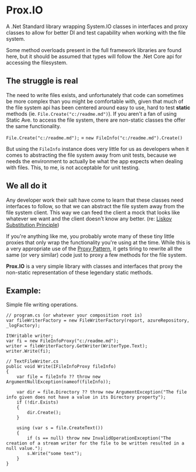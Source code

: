 # Prox.IO
A .Net Standard library wrapping System.IO classes in interfaces and proxy classes to allow for better DI and test capability when working with the file system.

Some method overloads present in the full framework libraries are found here, but it should be assumed that types will follow the .Net Core api for accessing the filesystem.

## The struggle is real
The need to write files exists, and unfortunately that code can sometimes be more complex than you might be comfortable with, given that much of the file system api has been centered around easy to use, hard to test **static** methods (ie. `File.Create("c:/readme.md")`). If you aren't a fan of using Static Ave. to access the file system, there are non-static classes the offer the same functionality.

`File.Create("c:/readme.md");` = `new FileInfo("c:/readme.md").Create()`

But using the `FileInfo` instance does very little for us as developers when it comes to abstracting the file system away from unit tests, because we needs the environment to actually be what the app expects when dealing with files. This, to me, is not acceptable for unit testing.

## We all do it
Any developer work their salt have come to learn that these classes need interfaces to follow, so that we can abstract the file system away from the file system client. This way we can feed the client a mock that looks like whatever we want and the client doesn't know any better. (re: [Liskov Substitution Principle][liskov])

If you're anything like me, you probably wrote many of these tiny little proxies that only wrap the functionality you're using at the time. While this is a very appropriate use of the [Proxy Pattern][proxpattern], it gets tiring to rewrite all the same (or very similar) code just to proxy a few methods for the file system.

**Prox.IO** is a very simple library with classes and interfaces that proxy the non-static representation of these legendary static methods.  

## Example:
Simple file writing operations.
```
// program.cs (or whatever your composition root is)
var fileWriterFactory = new FileWriterFactory(report, azureRepository, _logFactory);

ItWritable writer;
var fi = new FileInfoProxy("c:/readme.md");
writer = fileWriterFactory.GetWriter(WriterType.Text);
writer.Write(fi);
```

```
// TextFileWriter.cs
public void Write(IFileInfoProxy fileInfo)
{
    var file = fileInfo ?? throw new ArgumentNullException(nameof(fileInfo));

    var dir = file.Directory ?? throw new ArgumentException("The file info given does not have a value in its Directory property");
    if (!dir.Exists)
    {
        dir.Create();
    }

    using (var s = file.CreateText())
    {
        if (s == null) throw new InvalidOperationException("The creation of a stream writer for the file to be written resulted in a null value.");
        s.Write("some text");
    }
}
```


[liskov]: https://en.wikipedia.org/wiki/Liskov_substitution_principle
[proxpattern]: https://en.wikipedia.org/wiki/Proxy_pattern
